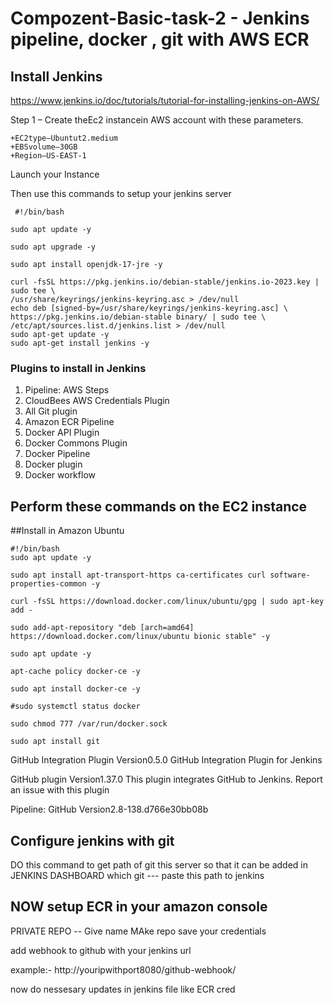 # Compozent-Basic-task-2 - Jenkins pipeline, docker , git with AWS ECR

## Install Jenkins

https://www.jenkins.io/doc/tutorials/tutorial-for-installing-jenkins-on-AWS/

Step 1 – Create theEc2 instancein AWS account with these parameters.

    +EC2type–Ubuntut2.medium
    +EBSvolume–30GB
    +Region–US-EAST-1

Launch your Instance

Then use this commands to setup your jenkins server
     
     #!/bin/bash

    sudo apt update -y

    sudo apt upgrade -y 

    sudo apt install openjdk-17-jre -y

    curl -fsSL https://pkg.jenkins.io/debian-stable/jenkins.io-2023.key | sudo tee \
    /usr/share/keyrings/jenkins-keyring.asc > /dev/null
    echo deb [signed-by=/usr/share/keyrings/jenkins-keyring.asc] \
    https://pkg.jenkins.io/debian-stable binary/ | sudo tee \
    /etc/apt/sources.list.d/jenkins.list > /dev/null
    sudo apt-get update -y 
    sudo apt-get install jenkins -y



### Plugins to install in Jenkins

1. Pipeline: AWS Steps
2. CloudBees AWS Credentials Plugin
3. All Git plugin
4. Amazon ECR Pipeline
5. Docker API Plugin
6. Docker Commons Plugin
7. Docker Pipeline
8. Docker plugin
9. Docker workflow

   
## Perform these commands on the EC2 instance

##Install in Amazon Ubuntu

    #!/bin/bash
    sudo apt update -y

    sudo apt install apt-transport-https ca-certificates curl software-properties-common -y

    curl -fsSL https://download.docker.com/linux/ubuntu/gpg | sudo apt-key add -

    sudo add-apt-repository "deb [arch=amd64] https://download.docker.com/linux/ubuntu bionic stable" -y

    sudo apt update -y

    apt-cache policy docker-ce -y

    sudo apt install docker-ce -y

    #sudo systemctl status docker

    sudo chmod 777 /var/run/docker.sock

    sudo apt install git





GitHub Integration Plugin
Version0.5.0
GitHub Integration Plugin for Jenkins


GitHub plugin
Version1.37.0
This plugin integrates GitHub to Jenkins.
Report an issue with this plugin


Pipeline: GitHub
Version2.8-138.d766e30bb08b

## Configure jenkins with git
 DO this command to get path of git this server so that it can be added in JENKINS DASHBOARD
 which git  ---  paste this path to jenkins


## NOW setup ECR in your amazon console

PRIVATE REPO 
-- Give name 
MAke repo
save your credentials


add webhook to github
with your jenkins url

example:- http://youripwithport8080/github-webhook/


now do nessesary updates in jenkins file like ECR cred



